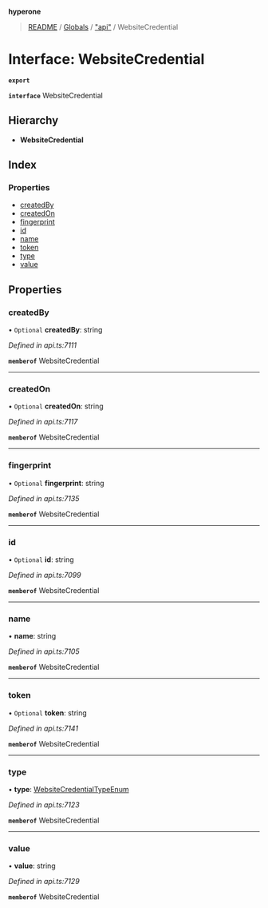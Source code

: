 **hyperone**

> [README](../README.md) / [Globals](../globals.md) / ["api"](../modules/_api_.md) / WebsiteCredential

# Interface: WebsiteCredential

**`export`** 

**`interface`** WebsiteCredential

## Hierarchy

* **WebsiteCredential**

## Index

### Properties

* [createdBy](_api_.websitecredential.md#createdby)
* [createdOn](_api_.websitecredential.md#createdon)
* [fingerprint](_api_.websitecredential.md#fingerprint)
* [id](_api_.websitecredential.md#id)
* [name](_api_.websitecredential.md#name)
* [token](_api_.websitecredential.md#token)
* [type](_api_.websitecredential.md#type)
* [value](_api_.websitecredential.md#value)

## Properties

### createdBy

• `Optional` **createdBy**: string

*Defined in api.ts:7111*

**`memberof`** WebsiteCredential

___

### createdOn

• `Optional` **createdOn**: string

*Defined in api.ts:7117*

**`memberof`** WebsiteCredential

___

### fingerprint

• `Optional` **fingerprint**: string

*Defined in api.ts:7135*

**`memberof`** WebsiteCredential

___

### id

• `Optional` **id**: string

*Defined in api.ts:7099*

**`memberof`** WebsiteCredential

___

### name

•  **name**: string

*Defined in api.ts:7105*

**`memberof`** WebsiteCredential

___

### token

• `Optional` **token**: string

*Defined in api.ts:7141*

**`memberof`** WebsiteCredential

___

### type

•  **type**: [WebsiteCredentialTypeEnum](../enums/_api_.websitecredentialtypeenum.md)

*Defined in api.ts:7123*

**`memberof`** WebsiteCredential

___

### value

•  **value**: string

*Defined in api.ts:7129*

**`memberof`** WebsiteCredential
